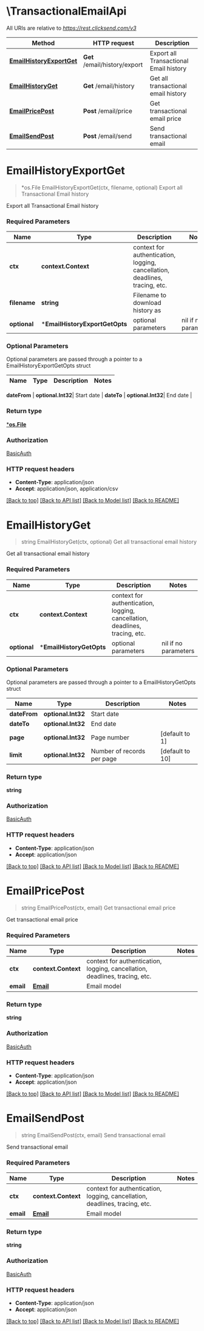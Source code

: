 # \TransactionalEmailApi

All URIs are relative to *https://rest.clicksend.com/v3*

Method | HTTP request | Description
------------- | ------------- | -------------
[**EmailHistoryExportGet**](TransactionalEmailApi.md#EmailHistoryExportGet) | **Get** /email/history/export | Export all Transactional Email history
[**EmailHistoryGet**](TransactionalEmailApi.md#EmailHistoryGet) | **Get** /email/history | Get all transactional email history
[**EmailPricePost**](TransactionalEmailApi.md#EmailPricePost) | **Post** /email/price | Get transactional email price
[**EmailSendPost**](TransactionalEmailApi.md#EmailSendPost) | **Post** /email/send | Send transactional email


# **EmailHistoryExportGet**
> *os.File EmailHistoryExportGet(ctx, filename, optional)
Export all Transactional Email history

Export all Transactional Email history

### Required Parameters

Name | Type | Description  | Notes
------------- | ------------- | ------------- | -------------
 **ctx** | **context.Context** | context for authentication, logging, cancellation, deadlines, tracing, etc.
  **filename** | **string**| Filename to download history as | 
 **optional** | ***EmailHistoryExportGetOpts** | optional parameters | nil if no parameters

### Optional Parameters
Optional parameters are passed through a pointer to a EmailHistoryExportGetOpts struct

Name | Type | Description  | Notes
------------- | ------------- | ------------- | -------------

 **dateFrom** | **optional.Int32**| Start date | 
 **dateTo** | **optional.Int32**| End date | 

### Return type

[***os.File**](*os.File.md)

### Authorization

[BasicAuth](../README.md#BasicAuth)

### HTTP request headers

 - **Content-Type**: application/json
 - **Accept**: application/json, application/csv

[[Back to top]](#) [[Back to API list]](../README.md#documentation-for-api-endpoints) [[Back to Model list]](../README.md#documentation-for-models) [[Back to README]](../README.md)

# **EmailHistoryGet**
> string EmailHistoryGet(ctx, optional)
Get all transactional email history

Get all transactional email history

### Required Parameters

Name | Type | Description  | Notes
------------- | ------------- | ------------- | -------------
 **ctx** | **context.Context** | context for authentication, logging, cancellation, deadlines, tracing, etc.
 **optional** | ***EmailHistoryGetOpts** | optional parameters | nil if no parameters

### Optional Parameters
Optional parameters are passed through a pointer to a EmailHistoryGetOpts struct

Name | Type | Description  | Notes
------------- | ------------- | ------------- | -------------
 **dateFrom** | **optional.Int32**| Start date | 
 **dateTo** | **optional.Int32**| End date | 
 **page** | **optional.Int32**| Page number | [default to 1]
 **limit** | **optional.Int32**| Number of records per page | [default to 10]

### Return type

**string**

### Authorization

[BasicAuth](../README.md#BasicAuth)

### HTTP request headers

 - **Content-Type**: application/json
 - **Accept**: application/json

[[Back to top]](#) [[Back to API list]](../README.md#documentation-for-api-endpoints) [[Back to Model list]](../README.md#documentation-for-models) [[Back to README]](../README.md)

# **EmailPricePost**
> string EmailPricePost(ctx, email)
Get transactional email price

Get transactional email price

### Required Parameters

Name | Type | Description  | Notes
------------- | ------------- | ------------- | -------------
 **ctx** | **context.Context** | context for authentication, logging, cancellation, deadlines, tracing, etc.
  **email** | [**Email**](Email.md)| Email model | 

### Return type

**string**

### Authorization

[BasicAuth](../README.md#BasicAuth)

### HTTP request headers

 - **Content-Type**: application/json
 - **Accept**: application/json

[[Back to top]](#) [[Back to API list]](../README.md#documentation-for-api-endpoints) [[Back to Model list]](../README.md#documentation-for-models) [[Back to README]](../README.md)

# **EmailSendPost**
> string EmailSendPost(ctx, email)
Send transactional email

Send transactional email

### Required Parameters

Name | Type | Description  | Notes
------------- | ------------- | ------------- | -------------
 **ctx** | **context.Context** | context for authentication, logging, cancellation, deadlines, tracing, etc.
  **email** | [**Email**](Email.md)| Email model | 

### Return type

**string**

### Authorization

[BasicAuth](../README.md#BasicAuth)

### HTTP request headers

 - **Content-Type**: application/json
 - **Accept**: application/json

[[Back to top]](#) [[Back to API list]](../README.md#documentation-for-api-endpoints) [[Back to Model list]](../README.md#documentation-for-models) [[Back to README]](../README.md)

